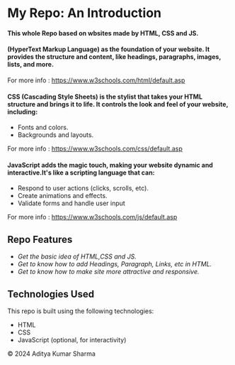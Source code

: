 <!DOCTYPE html>
<html lang="en">
<head>
  <meta charset="UTF-8">
  <meta name="viewport" content="width=device-width, initial-scale=1.0">
 
</head>
<body>
  <h1>My Repo: An Introduction</h1>
  <h4>This whole Repo based on wbsites made by HTML, CSS and JS.</h4>
  <h4>(HyperText Markup Language) as the foundation of your website. It provides the structure and content, like headings, paragraphs, images, lists, and more.</h4>
  <p>For more info : <a href="https://www.w3schools.com/html/default.asp">https://www.w3schools.com/html/default.asp</a></p>
  <h4>CSS (Cascading Style Sheets) is the stylist that takes your HTML structure and brings it to life. It controls the look and feel of your website, including:</h4>
  <ul>
    <li>Fonts and colors.</li>
    <li>Backgrounds and layouts.</li>
  </ul>
   <p>For more info : <a href="https://www.w3schools.com/css/default.asp">https://www.w3schools.com/css/default.asp</a></p>
  <h4>JavaScript adds the magic touch, making your website dynamic and interactive.It's like a scripting language that can:</h4>
  <ul>
    <li>Respond to user actions (clicks, scrolls, etc).</li>
    <li>Create animations and effects.</li>
    <li>Validate forms and handle user input</li>
  </ul>
  <p>For more info : <a href="https://www.w3schools.com/js/default.asp">https://www.w3schools.com/js/default.asp</a></p>
  <section id="about">

  </section>

  <section id="features">
    <h2>Repo Features</h2>
    <ul>
      <li><i>Get the basic idea of HTML,CSS and JS.</i></li>
      <li><i>Get to know how to add Headings, Paragraph, Links, etc in HTML.</i></li>
      <li><i>Get to know how to make site more attractive and responsive.</i></li>
    </ul>
  </section>

  <section id="technologies">
    <h2>Technologies Used</h2>
    <p>
      This repo is built using the following technologies:
    </p>
    <ul>
      <li>HTML</li>
      <li>CSS</li>
      <li>JavaScript (optional, for interactivity)</li>
    </ul>
  </section>

  <footer>
    <p>&copy; 2024 Aditya Kumar Sharma</p>
  </footer>
</body>
</html>

